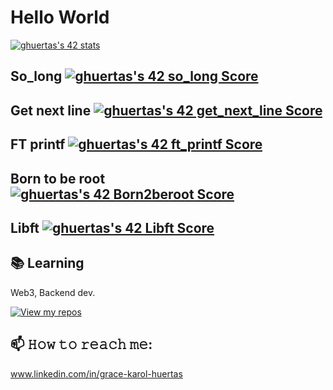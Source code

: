 # Hello World 

[![ghuertas's 42 stats](https://badge42.vercel.app/api/v2/cl6z6v8ln01190gmmomc0sqi9/stats?cursusId=21&coalitionId=66)](https://github.com/JaeSeoKim/badge42)
## So_long [![ghuertas's 42 so_long Score](https://badge42.vercel.app/api/v2/cl6z6v8ln01190gmmomc0sqi9/project/2644047)](https://github.com/JaeSeoKim/badge42)
## Get next line [![ghuertas's 42 get_next_line Score](https://badge42.vercel.app/api/v2/cl6z6v8ln01190gmmomc0sqi9/project/2592176)](https://github.com/JaeSeoKim/badge42)
## FT printf [![ghuertas's 42 ft_printf Score](https://badge42.vercel.app/api/v2/cl6z6v8ln01190gmmomc0sqi9/project/2585017)](https://github.com/JaeSeoKim/badge42)
## Born to be root [![ghuertas's 42 Born2beroot Score](https://badge42.vercel.app/api/v2/cl6z6v8ln01190gmmomc0sqi9/project/2563138)](https://github.com/JaeSeoKim/badge42)
## Libft [![ghuertas's 42 Libft Score](https://badge42.vercel.app/api/v2/cl6z6v8ln01190gmmomc0sqi9/project/2536424)](https://github.com/JaeSeoKim/badge42)
## 📚 Learning
Web3, Backend dev.

[![View my repos](https://github-readme-stats.vercel.app/api/top-langs?username=dolvin17&locale=en&layout=compact)](https://github.com/dolvin17?tab=repositories)

## 📫 𝙷𝚘𝚠 𝚝𝚘 𝚛𝚎𝚊𝚌𝚑 𝚖𝚎:
www.linkedin.com/in/grace-karol-huertas
<div align="left">
</div>
